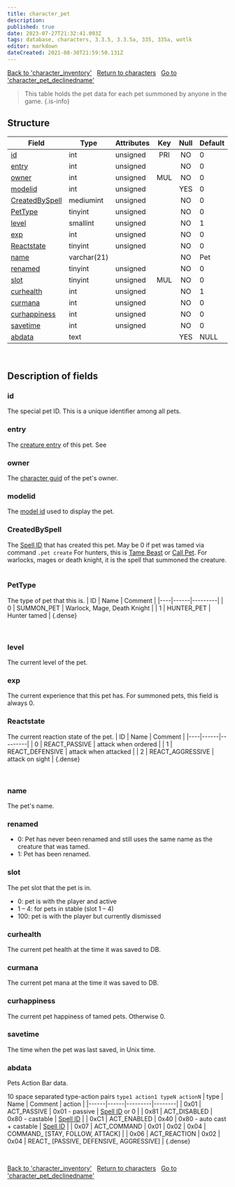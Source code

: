 ```yaml
---
title: character_pet
description:
published: true
date: 2023-07-27T21:32:41.093Z
tags: database, characters, 3.3.5, 3.3.5a, 335, 335a, wotlk
editor: markdown
dateCreated: 2021-08-30T21:59:50.131Z
---
```


<a href="https://trinitycore.info/en/database/335/characters/character_inventory" class="mt-5 v-btn v-btn--depressed v-btn--flat v-btn--outlined theme--light v-size--default darkblue--text text--lighten-3"><span class="v-btn__content"><i aria-hidden="true" class="v-icon notranslate v-icon--left mdi mdi-arrow-left theme--light"></i><span>Back to 'character_inventory'</span></span></a>&nbsp;&nbsp;&nbsp;<a href="https://trinitycore.info/en/database/335/characters/home" class="mt-5 v-btn v-btn--depressed v-btn--flat v-btn--outlined theme--light v-size--default darkblue--text text--lighten-3"><span class="v-btn__content"><i aria-hidden="true" class="v-icon notranslate v-icon--left mdi mdi-home-outline theme--light"></i><span>Return to characters</span></span></a>&nbsp;&nbsp;&nbsp;<a href="https://trinitycore.info/en/database/335/characters/character_pet_declinedname" class="mt-5 v-btn v-btn--depressed v-btn--flat v-btn--outlined theme--light v-size--default darkblue--text text--lighten-3"><span class="v-btn__content"><span>Go to 'character_pet_declinedname'</span><i aria-hidden="true" class="v-icon notranslate v-icon--right mdi mdi-arrow-right theme--light"></i></span></a>

> This table holds the pet data for each pet summoned by anyone in the game.
{.is-info}


## Structure

| Field | Type | Attributes | Key | Null | Default | Extra | Comment |
| --- | --- | --- | :---: | :---: | --- | --- | --- |
| [id](#id) | int | unsigned | PRI | NO | 0 |  |  |
| [entry](#entry) | int | unsigned |  | NO | 0 |  |  |
| [owner](#owner) | int | unsigned | MUL | NO | 0 |  |  |
| [modelid](#modelid) | int | unsigned |  | YES | 0 |  |  |
| [CreatedBySpell](#createdbyspell) | mediumint | unsigned |  | NO | 0 |  |  |
| [PetType](#pettype) | tinyint | unsigned |  | NO | 0 |  |  |
| [level](#level) | smallint | unsigned |  | NO | 1 |  |  |
| [exp](#exp) | int | unsigned |  | NO | 0 |  |  |
| [Reactstate](#reactstate) | tinyint | unsigned |  | NO | 0 |  |  |
| [name](#name) | varchar(21) |  |  | NO | Pet |  |  |
| [renamed](#renamed) | tinyint | unsigned |  | NO | 0 |  |  |
| [slot](#slot) | tinyint | unsigned | MUL | NO | 0 |  |  |
| [curhealth](#curhealth) | int | unsigned |  | NO | 1 |  |  |
| [curmana](#curmana) | int | unsigned |  | NO | 0 |  |  |
| [curhappiness](#curhappiness) | int | unsigned |  | NO | 0 |  |  |
| [savetime](#savetime) | int | unsigned |  | NO | 0 |  |  |
| [abdata](#abdata) | text |  |  | YES | NULL |  |  |
&nbsp;
## Description of fields

### id
The special pet ID. This is a unique identifier among all pets.
&nbsp;

### entry
The [creature entry](../world/creature_template#entry) of this pet.
See
&nbsp;

### owner
The [character guid](../characters/characters#guid) of the pet's owner.
&nbsp;

### modelid
The [model id](../world/creature_template#modelid1) used to display the pet.
&nbsp;

### CreatedBySpell
The [Spell ID](/files/DBC/335/spell#id) that has created this pet. May be 0 if pet was tamed via command `.pet create`
For hunters, this is [Tame Beast](https://aowow.trinitycore.info/?spell=13481) or [Call Pet](https://aowow.trinitycore.info/?spell=883). For warlocks, mages or death knight, it is the spell that summoned the creature.
&nbsp;

### PetType
The type of pet that this is.
| ID | Name | Comment |
|----|------|---------|
| 0 | SUMMON_PET | Warlock, Mage, Death Knight |
| 1 | HUNTER_PET | Hunter tamed |
{.dense}

&nbsp;

### level
The current level of the pet.
&nbsp;

### exp
The current experience that this pet has. For summoned pets, this field is always 0.
&nbsp;

### Reactstate
The current reaction state of the pet.
| ID | Name | Comment |
|----|------|---------|
| 0 | REACT_PASSIVE | attack when ordered |
| 1 | REACT_DEFENSIVE | attack when attacked |
| 2 | REACT_AGGRESSIVE | attack on sight |
{.dense}

&nbsp;

### name
The pet's name.
&nbsp;

### renamed
* 0: Pet has never been renamed and still uses the same name as the creature that was tamed.
* 1: Pet has been renamed.
&nbsp;

### slot
The pet slot that the pet is in.
* 0: pet is with the player and active
* 1 – 4: for pets in stable (slot 1 – 4)
* 100: pet is with the player but currently dismissed
&nbsp;

### curhealth
The current pet health at the time it was saved to DB.
&nbsp;

### curmana
The current pet mana at the time it was saved to DB.
&nbsp;

### curhappiness
The current pet happiness of tamed pets. Otherwise 0.
&nbsp;

### savetime
The time when the pet was last saved, in Unix time.
&nbsp;

### abdata
Pets Action Bar data.

10 space separated type-action pairs `type1 action1 typeN actionN`
| type | Name | Comment | action |
|------|------|---------|--------|
| 0x01 | ACT_PASSIVE | 0x01 - passive | [Spell ID](/files/DBC/335/spell#id) or 0 |
| 0x81 | ACT_DISABLED | 0x80 - castable | [Spell ID](/files/DBC/335/spell#id) |
| 0xC1 | ACT_ENABLED | 0x40 \| 0x80 - auto cast + castable | [Spell ID](/files/DBC/335/spell#id) |
| 0x07 | ACT_COMMAND | 0x01 \| 0x02 \| 0x04 | COMMAND_&nbsp;\[STAY, FOLLOW, ATTACK\] |
| 0x06 | ACT_REACTION | 0x02 \| 0x04 | REACT_&nbsp;\[PASSIVE, DEFENSIVE, AGGRESSIVE\] |
{.dense}

&nbsp;

<a href="https://trinitycore.info/en/database/335/characters/character_inventory" class="mt-5 v-btn v-btn--depressed v-btn--flat v-btn--outlined theme--light v-size--default darkblue--text text--lighten-3"><span class="v-btn__content"><i aria-hidden="true" class="v-icon notranslate v-icon--left mdi mdi-arrow-left theme--light"></i><span>Back to 'character_inventory'</span></span></a>&nbsp;&nbsp;&nbsp;<a href="https://trinitycore.info/en/database/335/characters/home" class="mt-5 v-btn v-btn--depressed v-btn--flat v-btn--outlined theme--light v-size--default darkblue--text text--lighten-3"><span class="v-btn__content"><i aria-hidden="true" class="v-icon notranslate v-icon--left mdi mdi-home-outline theme--light"></i><span>Return to characters</span></span></a>&nbsp;&nbsp;&nbsp;<a href="https://trinitycore.info/en/database/335/characters/character_pet_declinedname" class="mt-5 v-btn v-btn--depressed v-btn--flat v-btn--outlined theme--light v-size--default darkblue--text text--lighten-3"><span class="v-btn__content"><span>Go to 'character_pet_declinedname'</span><i aria-hidden="true" class="v-icon notranslate v-icon--right mdi mdi-arrow-right theme--light"></i></span></a>

